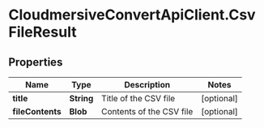 # CloudmersiveConvertApiClient.CsvFileResult

## Properties
Name | Type | Description | Notes
------------ | ------------- | ------------- | -------------
**title** | **String** | Title of the CSV file | [optional] 
**fileContents** | **Blob** | Contents of the CSV file | [optional] 


